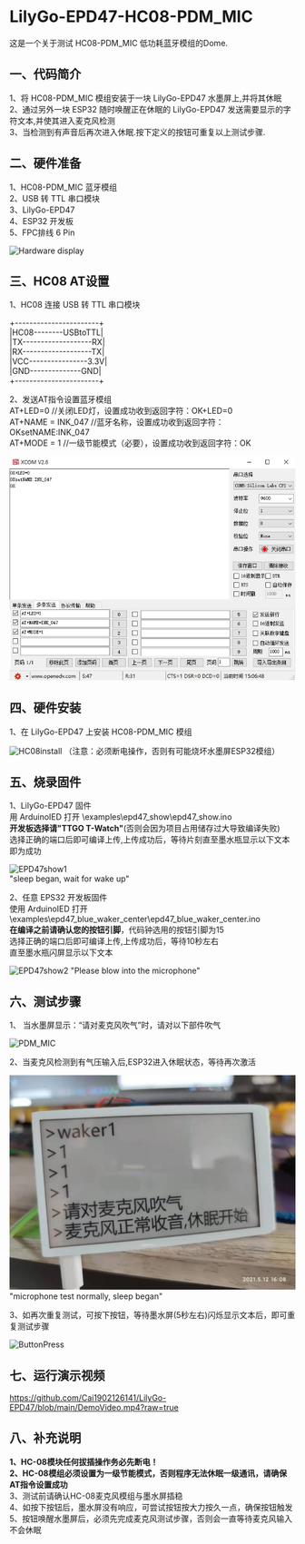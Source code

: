 # LilyGo-EPD47-HC08-PDM_MIC
这是一个关于测试 HC08-PDM_MIC 低功耗蓝牙模组的Dome.  

## 一、代码简介
1、将 HC08-PDM_MIC 模组安装于一块 LilyGo-EPD47 水墨屏上,并将其休眠  
2、通过另外一块 ESP32 随时唤醒正在休眠的 LilyGo-EPD47 发送需要显示的字符文本,并使其进入麦克风检测  
3、当检测到有声音后再次进入休眠.按下定义的按钮可重复以上测试步骤.  
  
## 二、硬件准备
1、HC08-PDM_MIC 蓝牙模组  
2、USB 转 TTL 串口模块  
3、LilyGo-EPD47  
4、ESP32 开发板  
5、FPC排线 6 Pin   
  
![Hardware display](/images/1.jpg)  
  
  
## 三、HC08 AT设置
1、HC08 连接 USB 转 TTL 串口模块  
  
+-----------------------+   
|HC08--------USBtoTTL|  
|TX-------------------RX|  
|RX-------------------TX|  
|VCC----------------3.3V|  
|GND--------------GND|  
+-----------------------+  
  
2、发送AT指令设置蓝牙模组  
AT+LED=0           //关闭LED灯，设置成功收到返回字符：OK+LED=0  
AT+NAME = INK_047  //蓝牙名称，设置成功收到返回字符：OKsetNAME:INK_047  
AT+MODE = 1        //一级节能模式（必要），设置成功收到返回字符：OK  
  
![HC08-ATset](/images/ATset.jpg)  
  
  
## 四、硬件安装
1、在 LilyGo-EPD47 上安装 HC08-PDM_MIC 模组  

![HC08install](/images/2.jpg)
（注意：必须断电操作，否则有可能烧坏水墨屏ESP32模组）  
  
  
## 五、烧录固件
1、LilyGo-EPD47 固件  
用 ArduinoIED 打开 \examples\epd47_show\epd47_show.ino  
**开发板选择请"TTGO T-Watch"**(否则会因为项目占用储存过大导致编译失败)  
选择正确的端口后即可编译上传,上传成功后，等待片刻直至墨水瓶显示以下文本即为成功  
  
![EPD47show1](/images/4.jpg)  
"sleep began, wait for wake up"  
  
  
2、任意 EPS32 开发板固件  
使用 ArduinoIED 打开  \examples\epd47_blue_waker_center\epd47_blue_waker_center.ino  
**在编译之前请确认您的按钮引脚**，代码钟选用的按钮引脚为15  
选择正确的端口后即可编译上传,上传成功后，等待10秒左右  
直至墨水瓶闪屏显示以下文本  
  
![EPD47show2](/images/5.jpg) 
"Please blow into the microphone"  
  
  
## 六、测试步骤
1、 当水墨屏显示：“请对麦克风吹气”时，请对以下部件吹气 
  
![PDM_MIC](/images/6.jpg) 
  
  
2、当麦克风检测到有气压输入后,ESP32进入休眠状态，等待再次激活  
  
![EPD47show3](/images/7.jpg) 
"microphone test normally, sleep began"  
  
  
3、如再次重复测试，可按下按钮，等待墨水屏(5秒左右)闪烁显示文本后，即可重复测试步骤  
  
![ButtonPress](/images/8.jpg) 
  

## 七、运行演示视频
https://github.com/Cai1902126141/LilyGo-EPD47/blob/main/DemoVideo.mp4?raw=true  
  
## 八、补充说明
**1、HC-08模块任何拔插操作务必先断电！**  
**2、HC-08模组必须设置为一级节能模式，否则程序无法休眠一级通讯，请确保AT指令设置成功**  
3、测试前请确认HC-08麦克风模组与墨水屏插稳  
4、如按下按钮后，墨水屏没有响应，可尝试按钮按大力按久一点，确保按钮触发  
5、按钮唤醒水墨屏后，必须先完成麦克风测试步骤，否则会一直等待麦克风输入不会休眠  
  

